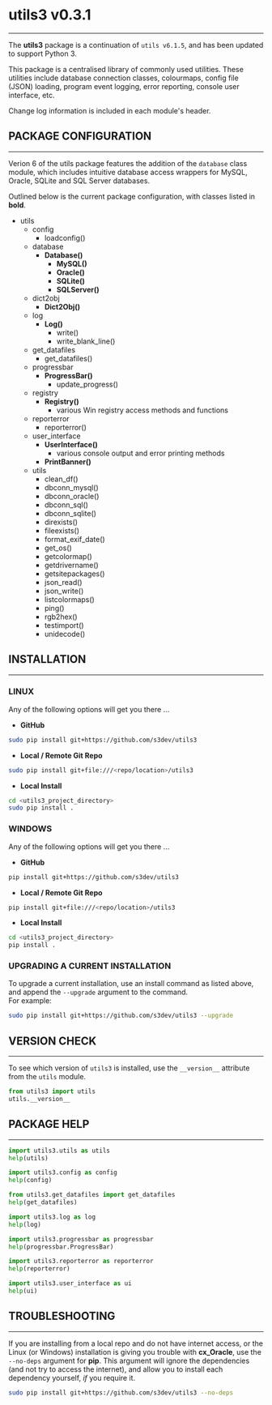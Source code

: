 
# utils3 v0.3.1
---
The **utils3** package is a continuation of `utils v6.1.5`, and has been updated to support Python 3.

This package is a centralised library of commonly used utilities.  These utilities include database connection classes, colourmaps, config file (JSON) loading, program event logging, error reporting, console user interface, etc.

Change log information is included in each module's header.


## PACKAGE CONFIGURATION
---
Verion 6 of the utils package features the addition of the `database` class module, which includes intuitive database access wrappers for MySQL, Oracle, SQLite and SQL Server databases.

Outlined below is the current package configuration, with classes listed in **bold**.

- utils
   + config
      + loadconfig()
   + database
      + **Database()**
         + **MySQL()**
         + **Oracle()**
         + **SQLite()**
         + **SQLServer()**
   + dict2obj
      + **Dict2Obj()**
   + log
      + **Log()**
         + write()
         + write_blank_line()
   + get_datafiles
      + get_datafiles()
   + progressbar
       + **ProgressBar()**
          + update_progress()
   + registry
      + **Registry()**
         + various Win registry access methods and functions
   + reporterror
      + reporterror()
   + user_interface
      + **UserInterface()**
         + various console output and error printing methods
      + **PrintBanner()**
   + utils
      + clean_df()
      + dbconn_mysql()
      + dbconn_oracle()
      + dbconn_sql()
      + dbconn_sqlite()
      + direxists()
      + fileexists()
      + format_exif_date()
      + get_os()
      + getcolormap()
      + getdrivername()
      + getsitepackages()
      + json_read()
      + json_write()
      + listcolormaps()
      + ping()
      + rgb2hex()
      + testimport()
      + unidecode()


## INSTALLATION
---
### LINUX
Any of the following options will get you there ...

- **GitHub**
```bash
sudo pip install git+https://github.com/s3dev/utils3
```

- **Local / Remote Git Repo**
```bash
sudo pip install git+file:///<repo/location>/utils3
```

- **Local Install**
```bash
cd <utils3_project_directory>
sudo pip install .
```


### WINDOWS
Any of the following options will get you there ...

- **GitHub**
```bash
pip install git+https://github.com/s3dev/utils3
```

- **Local / Remote Git Repo**
```bash
pip install git+file:///<repo/location>/utils3
```

- **Local Install**
```bash
cd <utils3_project_directory>
pip install .
```


### UPGRADING A CURRENT INSTALLATION
To upgrade a current installation, use an install command as listed above, and append the `--upgrade` argument to the command.  
For example:

```bash
sudo pip install git+https://github.com/s3dev/utils3 --upgrade
```


## VERSION CHECK
---
To see which version of `utils3` is installed, use the `__version__` attribute from the `utils` module.
```python
from utils3 import utils
utils.__version__
```


## PACKAGE HELP
---
```python
import utils3.utils as utils
help(utils)
```  
```python
import utils3.config as config
help(config)
```  
```python
from utils3.get_datafiles import get_datafiles
help(get_datafiles)
```  
```python
import utils3.log as log
help(log)
```  
```python
import utils3.progressbar as progressbar
help(progressbar.ProgressBar)
```  
```python
import utils3.reporterror as reporterror
help(reporterror)
```  
```python
import utils3.user_interface as ui
help(ui)
```  


## TROUBLESHOOTING
---
If you are installing from a local repo and do not have internet access, or the Linux (or Windows) installation is giving you trouble with **cx_Oracle**, use the `--no-deps` argument for **pip**.  This argument will ignore the dependencies (and not try to access the internet), and allow you to install each dependency yourself, *if* you require it.  

```bash
sudo pip install git+https://github.com/s3dev/utils3 --no-deps
```
